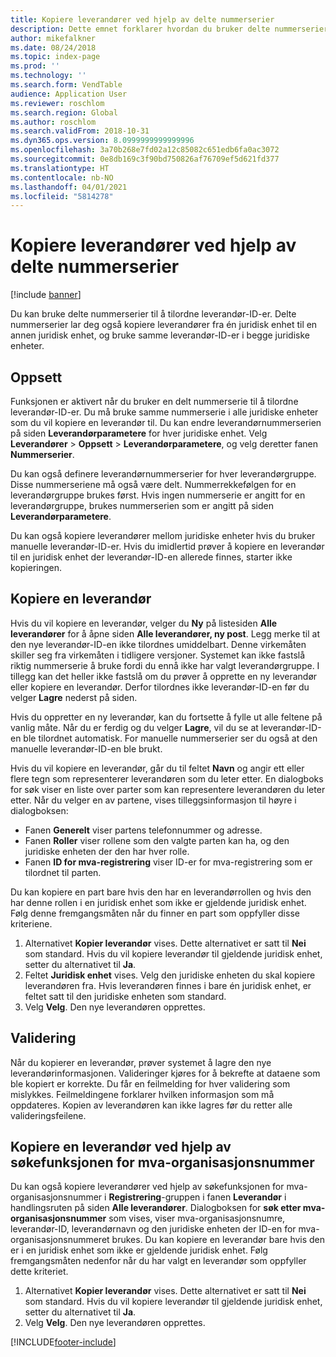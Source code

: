 ```yaml
---
title: Kopiere leverandører ved hjelp av delte nummerserier
description: Dette emnet forklarer hvordan du bruker delte nummerserier til å kopiere en leverandør til en annen juridisk enhet og samtidig beholde samme leverandør-ID.
author: mikefalkner
ms.date: 08/24/2018
ms.topic: index-page
ms.prod: ''
ms.technology: ''
ms.search.form: VendTable
audience: Application User
ms.reviewer: roschlom
ms.search.region: Global
ms.author: roschlom
ms.search.validFrom: 2018-10-31
ms.dyn365.ops.version: 8.0999999999999996
ms.openlocfilehash: 3a70b268e7fd02a12c85082c651edb6fa0ac3072
ms.sourcegitcommit: 0e8db169c3f90bd750826af76709ef5d621fd377
ms.translationtype: HT
ms.contentlocale: nb-NO
ms.lasthandoff: 04/01/2021
ms.locfileid: "5814278"
---
```

# <a name="copy-vendors-by-using-shared-number-sequences"></a>Kopiere leverandører ved hjelp av delte nummerserier

[!include [banner](../includes/banner.md)]

Du kan bruke delte nummerserier til å tilordne leverandør-ID-er. Delte nummerserier lar deg også kopiere leverandører fra én juridisk enhet til en annen juridisk enhet, og bruke samme leverandør-ID-er i begge juridiske enheter.

## <a name="setup"></a>Oppsett

Funksjonen er aktivert når du bruker en delt nummerserie til å tilordne leverandør-ID-er. Du må bruke samme nummerserie i alle juridiske enheter som du vil kopiere en leverandør til. Du kan endre leverandørnummerserien på siden **Leverandørparametere** for hver juridiske enhet. Velg **Leverandører** \> **Oppsett** \> **Leverandørparametere**, og velg deretter fanen **Nummerserier**.

Du kan også definere leverandørnummerserier for hver leverandørgruppe. Disse nummerseriene må også være delt. Nummerrekkefølgen for en leverandørgruppe brukes først. Hvis ingen nummerserie er angitt for en leverandørgruppe, brukes nummerserien som er angitt på siden **Leverandørparametere**.

Du kan også kopiere leverandører mellom juridiske enheter hvis du bruker manuelle leverandør-ID-er. Hvis du imidlertid prøver å kopiere en leverandør til en juridisk enhet der leverandør-ID-en allerede finnes, starter ikke kopieringen.

## <a name="copy-a-vendor"></a>Kopiere en leverandør

Hvis du vil kopiere en leverandør, velger du **Ny** på listesiden **Alle leverandører** for å åpne siden **Alle leverandører, ny post**. Legg merke til at den nye leverandør-ID-en ikke tilordnes umiddelbart. Denne virkemåten skiller seg fra virkemåten i tidligere versjoner. Systemet kan ikke fastslå riktig nummerserie å bruke fordi du ennå ikke har valgt leverandørgruppe. I tillegg kan det heller ikke fastslå om du prøver å opprette en ny leverandør eller kopiere en leverandør. Derfor tilordnes ikke leverandør-ID-en før du velger **Lagre** nederst på siden.

Hvis du oppretter en ny leverandør, kan du fortsette å fylle ut alle feltene på vanlig måte. Når du er ferdig og du velger **Lagre**, vil du se at leverandør-ID-en ble tilordnet automatisk. For manuelle nummerserier ser du også at den manuelle leverandør-ID-en ble brukt.

Hvis du vil kopiere en leverandør, går du til feltet **Navn** og angir ett eller flere tegn som representerer leverandøren som du leter etter. En dialogboks for søk viser en liste over parter som kan representere leverandøren du leter etter. Når du velger en av partene, vises tilleggsinformasjon til høyre i dialogboksen:

- Fanen **Generelt** viser partens telefonnummer og adresse.
- Fanen **Roller** viser rollene som den valgte parten kan ha, og den juridiske enheten der den har hver rolle.
- Fanen **ID for mva-registrering** viser ID-er for mva-registrering som er tilordnet til parten.

Du kan kopiere en part bare hvis den har en leverandørrollen og hvis den har denne rollen i en juridisk enhet som ikke er gjeldende juridisk enhet. Følg denne fremgangsmåten når du finner en part som oppfyller disse kriteriene.

1. Alternativet **Kopier leverandør** vises. Dette alternativet er satt til **Nei** som standard. Hvis du vil kopiere leverandør til gjeldende juridisk enhet, setter du alternativet til **Ja**. 
2. Feltet **Juridisk enhet** vises. Velg den juridiske enheten du skal kopiere leverandøren fra. Hvis leverandøren finnes i bare én juridisk enhet, er feltet satt til den juridiske enheten som standard.
3. Velg **Velg**. Den nye leverandøren opprettes.

## <a name="validation"></a>Validering

Når du kopierer en leverandør, prøver systemet å lagre den nye leverandørinformasjonen. Valideringer kjøres for å bekrefte at dataene som ble kopiert er korrekte. Du får en feilmelding for hver validering som mislykkes. Feilmeldingene forklarer hvilken informasjon som må oppdateres. Kopien av leverandøren kan ikke lagres før du retter alle valideringsfeilene.

## <a name="copy-a-vendor-by-using-the-tax-exempt-number-search-feature"></a>Kopiere en leverandør ved hjelp av søkefunksjonen for mva-organisasjonsnummer

Du kan også kopiere leverandører ved hjelp av søkefunksjonen for mva-organisasjonsnummer i **Registrering**-gruppen i fanen **Leverandør** i handlingsruten på siden **Alle leverandører**. Dialogboksen for **søk etter mva-organisasjonsnummer** som vises, viser mva-organisasjonsnumre, leverandør-ID, leverandørnavn og den juridiske enheten der ID-en for mva-organisasjonsnummeret brukes. Du kan kopiere en leverandør bare hvis den er i en juridisk enhet som ikke er gjeldende juridisk enhet. Følg fremgangsmåten nedenfor når du har valgt en leverandør som oppfyller dette kriteriet.

1. Alternativet **Kopier leverandør** vises. Dette alternativet er satt til **Nei** som standard. Hvis du vil kopiere leverandør til gjeldende juridisk enhet, setter du alternativet til **Ja**.
2. Velg **Velg**. Den nye leverandøren opprettes.


[!INCLUDE[footer-include](../../includes/footer-banner.md)]